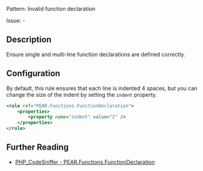 Pattern: Invalid function declaration

Issue: -

## Description

Ensure single and multi-line function declarations are defined correctly.

## Configuration

By default, this rule ensures that each line is indented 4 spaces, but you can change the size of the indent by setting the `indent` property.

```xml
<rule ref="PEAR.Functions.FunctionDeclaration">
    <properties>
        <property name="indent" value="2" />
    </properties>
</rule>
```

## Further Reading

* [PHP_CodeSniffer - PEAR.Functions.FunctionDeclaration](https://github.com/PHPCSStandards/PHP_CodeSniffer/blob/master/src/Standards/PEAR/Sniffs/Functions/FunctionDeclarationSniff.php)